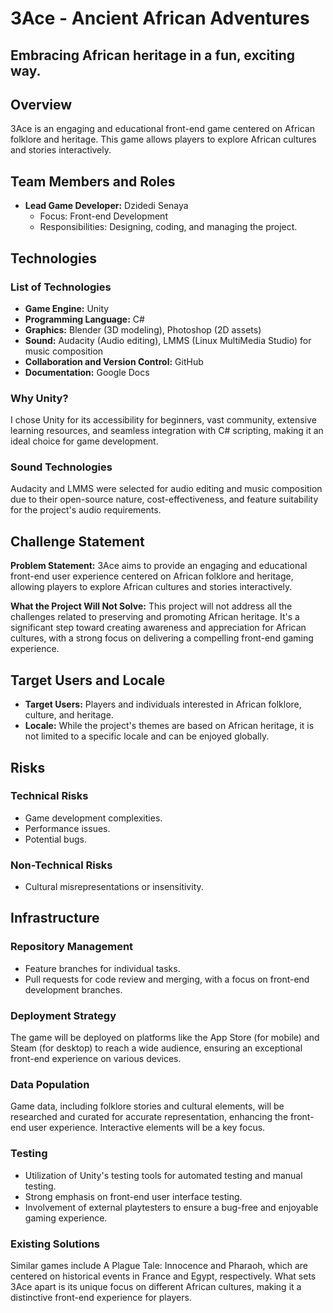 # 3Ace - Ancient African Adventures

## Embracing African heritage in a fun, exciting way.


## Overview
3Ace is an engaging and educational front-end game centered on African folklore and heritage. This game allows players to explore African cultures and stories interactively.

## Team Members and Roles

- **Lead Game Developer:** Dzidedi Senaya
  - Focus: Front-end Development
  - Responsibilities: Designing, coding, and managing the project.

## Technologies

### List of Technologies

- **Game Engine:** Unity
- **Programming Language:** C#
- **Graphics:** Blender (3D modeling), Photoshop (2D assets)
- **Sound:** Audacity (Audio editing), LMMS (Linux MultiMedia Studio) for music composition
- **Collaboration and Version Control:** GitHub
- **Documentation:** Google Docs

### Why Unity?

I chose Unity for its accessibility for beginners, vast community, extensive learning resources, and seamless integration with C# scripting, making it an ideal choice for game development.

### Sound Technologies

Audacity and LMMS were selected for audio editing and music composition due to their open-source nature, cost-effectiveness, and feature suitability for the project's audio requirements.

## Challenge Statement

**Problem Statement:** 3Ace aims to provide an engaging and educational front-end user experience centered on African folklore and heritage, allowing players to explore African cultures and stories interactively.

**What the Project Will Not Solve:** This project will not address all the challenges related to preserving and promoting African heritage. It's a significant step toward creating awareness and appreciation for African cultures, with a strong focus on delivering a compelling front-end gaming experience.

## Target Users and Locale

- **Target Users:** Players and individuals interested in African folklore, culture, and heritage.
- **Locale:** While the project's themes are based on African heritage, it is not limited to a specific locale and can be enjoyed globally.

## Risks

### Technical Risks

- Game development complexities.
- Performance issues.
- Potential bugs.

### Non-Technical Risks

- Cultural misrepresentations or insensitivity.

## Infrastructure

### Repository Management

- Feature branches for individual tasks.
- Pull requests for code review and merging, with a focus on front-end development branches.

### Deployment Strategy

The game will be deployed on platforms like the App Store (for mobile) and Steam (for desktop) to reach a wide audience, ensuring an exceptional front-end experience on various devices.

### Data Population

Game data, including folklore stories and cultural elements, will be researched and curated for accurate representation, enhancing the front-end user experience. Interactive elements will be a key focus.

### Testing

- Utilization of Unity's testing tools for automated testing and manual testing.
- Strong emphasis on front-end user interface testing.
- Involvement of external playtesters to ensure a bug-free and enjoyable gaming experience.

### Existing Solutions

Similar games include A Plague Tale: Innocence and Pharaoh, which are centered on historical events in France and Egypt, respectively. What sets 3Ace apart is its unique focus on different African cultures, making it a distinctive front-end experience for players.
